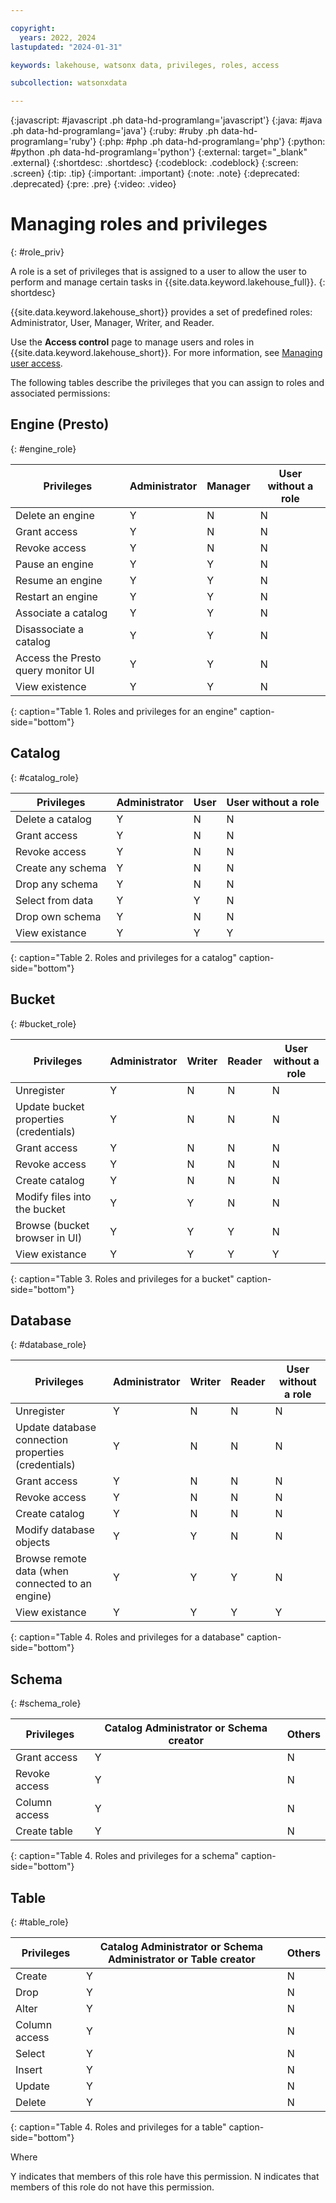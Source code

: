 ```yaml
---

copyright:
  years: 2022, 2024
lastupdated: "2024-01-31"

keywords: lakehouse, watsonx data, privileges, roles, access

subcollection: watsonxdata

---
```


{:javascript: #javascript .ph data-hd-programlang='javascript'}
{:java: #java .ph data-hd-programlang='java'}
{:ruby: #ruby .ph data-hd-programlang='ruby'}
{:php: #php .ph data-hd-programlang='php'}
{:python: #python .ph data-hd-programlang='python'}
{:external: target="_blank" .external}
{:shortdesc: .shortdesc}
{:codeblock: .codeblock}
{:screen: .screen}
{:tip: .tip}
{:important: .important}
{:note: .note}
{:deprecated: .deprecated}
{:pre: .pre}
{:video: .video}

# Managing roles and privileges
{: #role_priv}

A role is a set of privileges that is assigned to a user to allow the user to perform and manage certain tasks in {{site.data.keyword.lakehouse_full}}.
{: shortdesc}

{{site.data.keyword.lakehouse_short}} provides a set of predefined roles: Administrator, User, Manager, Writer, and Reader.

Use the **Access control** page to manage users and roles in {{site.data.keyword.lakehouse_short}}. For more information, see [Managing user access](watsonxdata?topic=watsonxdata-manage_access).

The following tables describe the privileges that you can assign to roles and associated permissions:

## Engine (Presto)
{: #engine_role}

| Privileges | Administrator | Manager | User without a role |
|--------------------------|----------------|--------|--------|
| Delete an engine | Y | N | N |
| Grant access  | Y | N | N |
| Revoke access | Y | N | N |
| Pause an engine | Y | Y | N |
| Resume an engine | Y | Y | N |
| Restart an engine | Y | Y | N |
| Associate a catalog | Y | Y | N |
| Disassociate a catalog | Y | Y | N |
| Access the Presto query monitor UI | Y | Y | N |
| View existence  | Y | Y | N |
{: caption="Table 1. Roles and privileges for an engine" caption-side="bottom"}

## Catalog
{: #catalog_role}

| Privileges | Administrator | User | User without a role |
|--------------------------|----------------|--------|--------|
| Delete a catalog | Y | N | N |
| Grant access | Y | N | N |
| Revoke access | Y | N | N |
| Create any schema | Y | N | N |
| Drop any schema | Y | N | N |
| Select from data | Y | Y | N |
| Drop own schema | Y | N | N |
| View existance | Y | Y | Y |
{: caption="Table 2. Roles and privileges for a catalog" caption-side="bottom"}

## Bucket
{: #bucket_role}

| Privileges | Administrator | Writer | Reader | User without a role |
|--------------------------|----------------|--------|--------|--------|
| Unregister | Y | N | N | N |
| Update bucket properties (credentials) | Y | N | N | N |
| Grant access | Y | N | N | N |
| Revoke access | Y | N | N | N |
| Create catalog | Y | N | N | N |
| Modify files into the bucket | Y | Y | N | N |
| Browse (bucket browser in UI) | Y | Y | Y | N |
| View existance | Y | Y | Y | Y |
{: caption="Table 3. Roles and privileges for a bucket" caption-side="bottom"}

## Database
{: #database_role}

| Privileges | Administrator | Writer | Reader | User without a role |
|--------------------------|----------------|--------|--------|--------|
| Unregister | Y | N | N | N |
| Update database connection properties (credentials) | Y | N | N | N |
| Grant access| Y | N | N | N |
| Revoke access | Y | N | N | N |
| Create catalog | Y | N | N | N |
| Modify database objects | Y | Y | N | N |
| Browse remote data (when connected to an engine) | Y | Y | Y | N |
| View existance | Y | Y | Y | Y | Y |
{: caption="Table 4. Roles and privileges for a database" caption-side="bottom"}

## Schema
{: #schema_role}

| Privileges |Catalog Administrator or Schema creator | Others |
|--------------------------|----------------|--------|
| Grant access| Y | N |
| Revoke access | Y | N |
| Column access | Y | N |
| Create table | Y | N |
{: caption="Table 4. Roles and privileges for a schema" caption-side="bottom"}

## Table
{: #table_role}

| Privileges |Catalog Administrator or Schema Administrator or Table creator | Others |
|--------------------------|----------------|--------|
| Create | Y | N |
| Drop | Y | N |
| Alter | Y | N |
| Column access | Y | N |
| Select | Y | N |
| Insert | Y | N |
| Update | Y | N |
| Delete | Y | N |
{: caption="Table 4. Roles and privileges for a table" caption-side="bottom"}

Where

Y indicates that members of this role have this permission.
N indicates that members of this role do not have this permission.
